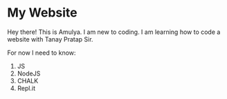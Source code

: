 # My Website

Hey there! This is Amulya. I am new to coding.
I am learning how to code a website with Tanay Pratap Sir.

For now I need to know:

1. JS
2. NodeJS
3. CHALK
4. Repl.it
